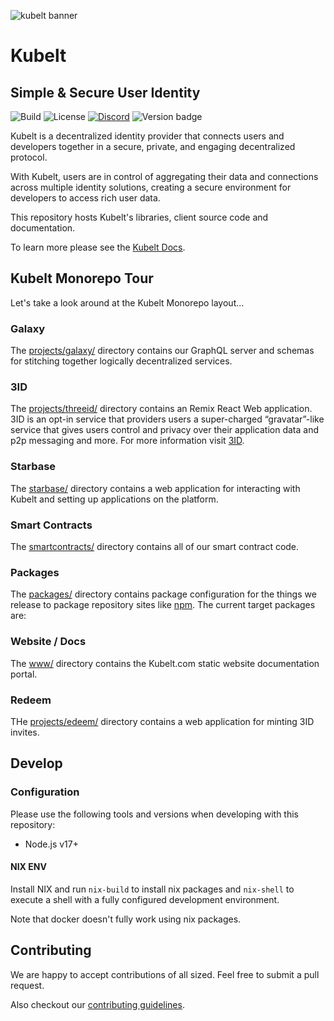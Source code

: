 ![kubelt banner](https://kubelt.com/images/kubelt-banner.gif)

# Kubelt

## Simple & Secure ‍User Identity

![Build](https://github.com/kubelt/kubelt/actions/workflows/next.yaml/badge.svg)
![License](https://img.shields.io/github/license/kubelt/kubelt)
[![Discord](https://img.shields.io/discord/790660849471062046?label=Discord)](https://discord.gg/UgwAsJf6C5)
![Version badge](https://img.shields.io/badge/Version-pre%20alpha-orange.svg)

Kubelt is a decentralized identity provider that connects users and developers together in a secure, private, and engaging decentralized protocol.

With Kubelt, users are in control of aggregating their data and connections across multiple identity solutions, creating a secure environment for developers to access rich user data.

This repository hosts Kubelt's libraries, client source code and documentation.

To learn more please see the [Kubelt Docs](https://developers.kubelt.com).

## Kubelt Monorepo Tour

Let's take a look around at the Kubelt Monorepo layout...

### Galaxy

The [projects/galaxy/](projects/galaxy/) directory contains our GraphQL server and schemas for stitching together logically decentralized services.

### 3ID

The [projects/threeid/](projects/threeid/) directory contains an Remix React Web application. 3ID is an opt-in service that providers users a super-charged “gravatar”-like service that gives users control and privacy over their application data and p2p messaging and more. For more information visit [3ID](https://threeid.xyz).

### Starbase

The [starbase/](starbase/) directory contains a web application for interacting with Kubelt and setting up applications on the platform.

### Smart Contracts

The [smartcontracts/](smartcontracts/) directory contains all of our smart contract code.

### Packages

The [packages/](packages/) directory contains package configuration for the things we release to package repository sites like [npm](https://npmjs.com). The current target packages are:

### Website / Docs

The [www/](www/) directory contains the Kubelt.com static website documentation portal.

### Redeem

THe [projects/edeem/](projects/redeem/) directory contains a web application for minting 3ID invites.

## Develop

### Configuration

Please use the following tools and versions when developing with this repository:

- Node.js v17+

#### NIX ENV

Install NIX and run `nix-build` to install nix packages and `nix-shell` to execute a shell with a fully configured development environment.

Note that docker doesn't fully work using nix packages.

## Contributing

We are happy to accept contributions of all sized. Feel free to submit a pull request.

Also checkout our [contributing guidelines](https://kubelt.com/docs).

